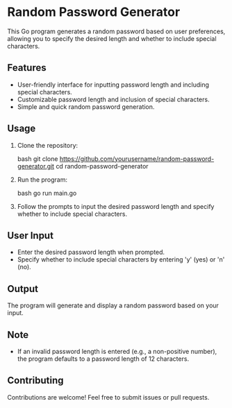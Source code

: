 # Random Password Generator

This Go program generates a random password based on user preferences, allowing you to specify the desired length and whether to include special characters.

## Features

- User-friendly interface for inputting password length and including special characters.
- Customizable password length and inclusion of special characters.
- Simple and quick random password generation.

## Usage

1. Clone the repository:

    bash
    git clone https://github.com/yourusername/random-password-generator.git
    cd random-password-generator
    

2. Run the program:

    bash
    go run main.go
    

3. Follow the prompts to input the desired password length and specify whether to include special characters.

## User Input

- Enter the desired password length when prompted.
- Specify whether to include special characters by entering 'y' (yes) or 'n' (no).

## Output

The program will generate and display a random password based on your input.

## Note

- If an invalid password length is entered (e.g., a non-positive number), the program defaults to a password length of 12 characters.

## Contributing

Contributions are welcome! Feel free to submit issues or pull requests.
